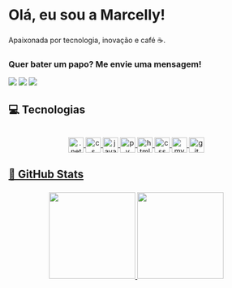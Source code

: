   # Olá, eu sou a Marcelly!
###
  Apaixonada por tecnologia, inovação e café ☕.
 ### **Quer bater um papo? Me envie uma mensagem!**
<div> 
   <a href = "https://t.me/MarcellyMarsura"><img src="https://img.shields.io/badge/Telegram-090c10?style=for-the-badge&logo=telegram&logoColor=33FFCC" target="_blank"></a>
  <a href="https://www.linkedin.com/in/marcellymarsura" height="30em" target="_blank"><img src="https://img.shields.io/badge/-LinkedIn-090c10?style=for-the-badge&logo=linkedin&logoColor=33FFCC" target="_blank"></a>
  <a href = "mailto:marcellymarsura@gmail.com"><img src="https://img.shields.io/badge/-marcellymarsura@gmail.com-090c10?style=for-the-badge&logo=gmail&logoColor=33FFCC" target="_blank"></a>
  </div>


## 💻 Tecnologias
  <div align="center" style="display: inline_block"><br>
    <a href="https://github.com/MarcellyMarsura">
    <img align="center" alt=".net" height="30em" src="https://img.shields.io/badge/.NET-5C2D91?style=for-the-badge&logo=.net&logoColor=white">
    <img align="center" alt="cs" height="30em" src="https://img.shields.io/badge/C%23-239120?style=for-the-badge&logo=c-sharp&logoColor=white">
    <img align="center" alt="java" height="30em" src="https://img.shields.io/badge/Java-ED8B00?style=for-the-badge&logo=java&logoColor=white">
    <img align="center" alt="py" height="30em" src="https://img.shields.io/badge/Python-darkblue?style=for-the-badge&logo=python&logoColor=white">
    <img align="center" alt="html" height="30em" src="https://img.shields.io/badge/HTML5-E34F26?style=for-the-badge&logo=html5&logoColor=white">
    <img align="center" alt="css" height="30em" src="https://img.shields.io/badge/CSS3-1572B6?style=for-the-badge&logo=css3&logoColor=white">
    <img align="center" alt="mysql" height="30em" src="https://img.shields.io/badge/MySQL-005C84?style=for-the-badge&logo=mysql&logoColor=white">
    <img align="center" alt="git" height="30em" src="https://img.shields.io/badge/GIT-E44C30?style=for-the-badge&logo=git&logoColor=white">
  </div>

## 🚀 GitHub Stats
###
<div align="center">
  <img height="170em"  src="https://github-readme-stats.vercel.app/api?username=MarcellyMarsura&show_icons=true&include_all_commits=true&count_private=true&title_color=33FFCC&icon_color=33FFCC&bg_color=090c10&hide_border=true&text_color=E0E0E0"/>
  <img height="170em" src="https://github-readme-stats.vercel.app/api/top-langs/?username=MarcellyMarsura&layout=compact&langs_count=7&title_color=33FFCC&icon_color=33FFCC&bg_color=090c10&hide_border=true&text_color=E0E0E0"/>
</div>
  
